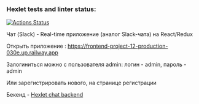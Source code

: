 ### Hexlet tests and linter status:
[![Actions Status](https://github.com/qqqrqq/frontend-project-12/workflows/hexlet-check/badge.svg)](https://github.com/qqqrqq/frontend-project-12/actions)




Чат (Slack) - Real-time приложение (аналог Slack-чата) на React/Redux

Открыть приложение : https://frontend-project-12-production-030e.up.railway.app

Залогиниться можно с пользователя admin:  логин - admin, пароль -admin

Или зарегистрировать нового, на странице регистрации

Бекенд - [Hexlet chat backend](https://github.com/hexlet-components/project-js-chat-backend)
